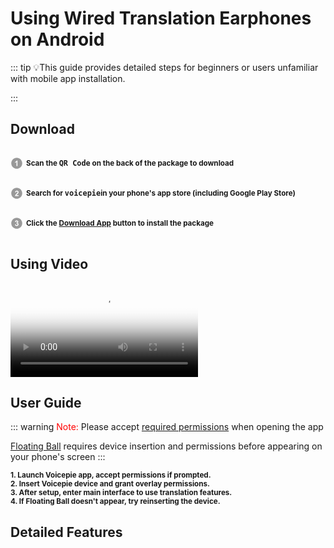 # Using Wired Translation Earphones on Android

::: tip 💡This guide provides detailed steps for beginners or users unfamiliar with mobile app installation.

<!-- ❗️<font style="color: red">存在部分手机芯片或系统不支持，请联系客服咨询后进行购置</font> -->

:::

## Download

<!-- 按钮 -->

<p style="display: inline-block; vertical-align: middle; margin-right: 5px;">
  <svg t="1731483445691" class="icon" viewBox="0 0 1024 1024" version="1.1" xmlns="http://www.w3.org/2000/svg" p-id="22931" width="20" height="20">
    <path d="M512.045025 962.874851c-248.349251 0-449.65507-201.846124-449.65507-450.919876 0-248.984724 201.305819-450.830849 449.65507-450.830849 248.261247 0 449.565019 201.846124 449.565019 450.830849C961.610044 761.028727 760.306272 962.874851 512.045025 962.874851L512.045025 962.874851zM572.751642 289.933345l-69.211315 0c-9.766434 27.322275-27.685549 51.116191-53.835116 71.65497-26.054399 20.446681-50.302663 34.288944-72.557526 41.61684l0 77.535911c42.346457-14.023388 79.07701-35.555797 110.197798-64.778352l0 322.720076 85.406159 0L572.751642 289.933345 572.751642 289.933345z" fill="#999999" p-id="22932"></path>
  </svg>
</p><strong><small>Scan the <big><code>QR Code</code></big> on the back of the package to download</small></strong><br>
<p style="display: inline-block; vertical-align: middle; margin-right: 5px;">
  <svg t="1731484117001" class="icon" viewBox="0 0 1024 1024" version="1.1" xmlns="http://www.w3.org/2000/svg" p-id="24111" width="20" height="20">
    <path d="M511.950881 962.833919c-248.254084 0-449.561949-201.849194-449.561949-450.833919S263.696798 61.166081 511.950881 61.166081c248.353344 0 449.659163 201.848171 449.659163 450.832895S760.305249 962.833919 511.950881 962.833919L511.950881 962.833919zM662.141532 665.532769 492.320798 665.532769c4.433986-7.780197 10.224876-15.652492 17.46579-23.793916 7.143701-8.142447 24.246217-24.608467 51.2922-49.399083 27.053146-24.789593 45.695738-43.788296 56.095599-56.997132 15.566534-19.905352 26.962072-38.904055 34.202986-57.08923 7.147794-18.186198 10.765181-37.366026 10.765181-57.45148 0-35.374672-12.573363-64.87045-37.636179-88.665389-25.15389-23.793916-59.715033-35.646871-103.595426-35.646871-40.077787 0-73.464175 10.222829-100.246145 30.761608-26.689872 20.537755-42.61047 54.374398-47.676859 101.602026l85.408205 8.504698c1.629103-25.060769 7.688099-42.974767 18.0941-53.740972 10.492982-10.766205 24.608467-16.194844 42.340317-16.194844 17.915022 0 31.940456 5.15644 42.070164 15.380292 10.226922 10.313903 15.293311 24.970718 15.293311 44.061518 0 17.281595-5.884011 34.742269-17.640776 52.475142-8.69094 12.846586-32.212656 37.184901-70.665433 73.194022-47.772027 44.512796-79.794347 80.250742-95.994308 107.120716-16.192797 26.962072-25.877367 55.461149-29.127388 85.498256l299.375391 0L662.141532 665.532769 662.141532 665.532769z" fill="#999999" p-id="24112"></path>
  </svg>
</p><strong><small>Search for <big><code>voicepie</code></big>in your phone's app store (including Google Play Store)</small></strong><br>

<p style="display: inline-block; vertical-align: middle; margin-right: 5px;">
  <svg t="1731484246222" class="icon" viewBox="0 0 1024 1024" version="1.1" xmlns="http://www.w3.org/2000/svg" p-id="25205" width="20" height="20">
    <path d="M512 962.874851c-248.28376 0-449.610044-201.86659-449.610044-450.875874 0-249.00826 201.326285-450.875874 449.610044-450.875874 248.374834 0 449.610044 201.86659 449.610044 450.875874C961.610044 761.009284 760.374834 962.874851 512 962.874851L512 962.874851zM638.495996 397.630183c0-27.688619-10.498098-52.481282-31.308053-74.468039-25.337061-26.782993-58.998719-40.173978-100.979856-40.173978-24.52251 0-46.689369 4.616134-66.412572 13.84431-19.72525 9.31925-35.201733 22.077831-46.236044 38.273698-11.042497 16.286941-19.276019 37.913495-24.792663 65.057715l78.896908 13.389962c2.26253-19.452028 8.507768-34.292014 18.823718-44.426839 10.313903-10.132778 22.711258-15.20019 37.276998-15.20019 14.750959 0 26.510794 4.432962 35.471886 13.390985 8.861832 8.958022 13.298887 20.901029 13.298887 35.921117 0 17.644869-6.066159 31.759331-18.186198 42.437531-12.218276 10.586103-29.860075 15.652492-52.93256 15.020088l-9.413394 69.310575c15.204283-4.344958 28.322046-6.42534 39.273469-6.42534 16.648169 0 30.765701 6.334265 42.34441 18.912745 11.493775 12.57541 17.281595 29.677926 17.281595 51.302433 0 22.801309-6.056949 40.898479-18.096147 54.289464-12.029988 13.481036-26.874067 20.177552-44.515866 20.177552-16.467043 0-30.493501-5.610788-41.981137-16.740266-11.584849-11.128455-18.644639-27.235294-21.354354-48.318472l-82.613556 10.04375c4.254907 37.550221 19.634176 67.952648 46.14497 91.206258 26.603915 23.162536 59.992349 34.83539 100.346429 34.83539 42.61661 0 78.17957-13.843286 106.772792-41.440831 28.585035-27.687596 42.886763-61.07603 42.886763-100.255355 0-27.054169-7.691169-50.126654-22.981411-69.218478-15.295358-19.091824-35.744086-31.397081-61.349253-36.826743C617.052614 468.115514 638.495996 436.808484 638.495996 397.630183L638.495996 397.630183z" fill="#999999" p-id="25206"></path>
  </svg>
</p><strong><small>Click the <a href="https://kikago.tech/bridge/download">Download App</a> button to install the package</small></strong>

<!-- Tabs -->
<!-- <CustomUI type="tabs" :tabLabels="['方法一', '方法二', '方法三']">
  <template #tab-1>
    <strong><small>点击<big><code>前往下载应用</code></big>安装包进行安装<br>
    <CustomUI type="button" url="/guide/install" :size="9">点击前往下载</CustomUI>
</small></strong>
  </template>
  <template #tab-2>
    <strong><small>手机自带应用商店可搜索<code><big>爱说派</big></code>进行下载安装<br>包括谷歌商店</small></strong>
  </template>
  <template #tab-3>
    <strong><small>可扫包装盒背后<big><code>二维码</code></big>进行扫码下载安装</small></strong>
  </template>
</CustomUI> -->

## Using Video

<div class="video-container">
  <video
   controls
    preload="auto"
    controlsList="nodownload noplaybackrate"
    disablePictureInPicture
    oncontextmenu="return false;"
    poster="https://bu.dusays.com/2024/11/29/67495e0aae515.png"
  >
    <source src="/videos/有线-a-en.mp4" type="video/mp4">
    您的浏览器不支持 HTML5 视频播放。
  </video>
  
</div>

## User Guide

::: warning <font style="color: red">Note:</font> Please accept <a href="/help/competence">required permissions</a> when opening the app

<a href="/guide/other#floating-ball">Floating Ball</a> requires device insertion and permissions before appearing on your phone's screen
:::

<strong>
<small>1. Launch Voicepie app, accept permissions if prompted.<br></small>
<small>2. Insert Voicepie device and grant overlay permissions.<br></small>
<small>3. After setup, enter main interface to use translation features.<br></small>
<small>4. If Floating Ball doesn't appear, try reinserting the device.<br></small>
</strong>

## Detailed Features

<DocCard :cards="[
  {
    title: 'Translation Mode',
    description: '',
    avatar: '/img/情景模式.png',
    path: '/en/guide/modes'
  },
  {
    title: 'Broadcast Settings',
    description: '',
    avatar: '/img/设置.png',
    path: '/en/guide/settings'
  },
  {
    title: 'Language/Voice Selection',
    description: '',
    avatar: '/img/语种切换.png',
    path: '/en/guide/language'
  },
    {
    title: 'Other Features',
    description: '',
    avatar: '/img/其它.png',
    path: '/en/guide/other'
  }
]" />

<!--
## 翻译模式

::: tip 通话传译模式
在通话传译模式下，可以在<big><code>实体通话、微信/叮叮/企业微信语音</code></big>等场景下进行实时翻译

:::

::: tip 在线直播模式
在进行<big><code>抖音、快手、头条或国外tiktok</code></big>等直播时，可根据不同国家的观众选择不同的语种直播翻译；

:::

::: tip 影音翻译模式

观看<big><code>电影、视频和电台</code></big>时，实时翻译音频内容，你还能听到翻译后的声音，让理解更轻松。
:::

::: tip 现场听译模式
在<font size=3><code>线下多人会议、旅行或讲座</code></font>等场景下，可以收录对方声音进行实时翻译
:::


::: tip 面对面模式
让两人交流时实时翻译，说话即听到翻译，<big><code>无缝对话</code></big>，即插即用，无需等待

:::



## 播报设置

::: tip 自定义设置开关播报声音
播放原声（对方）：关闭后，耳机里听不到对方原声

播放翻译（对方）：关闭后，耳机里听不到对方语言的翻译

输出原声（我方）：关闭后，对方听不到您的原声

输出翻译（我方）：关闭后，对方将听不到您的语言翻译
:::



## 语种选择

::: tip 内置19种翻译语言，覆盖热门语种

中文、英语、日语、韩语、俄语、法语、德语、泰语、粤语、印地语、缅甸语、越南语、印尼语、阿拉伯语、希伯来语、意大利语、葡萄牙语、西班牙语、乌克兰语；后续升级会继续增加语种！

:::


## 音色选择

::: tip 提供翻译收听音色选择

✅实现非AI声音播报，克隆本人声线

✅支持男女音色切换

✅增加情感，直播专属

:::

## 其它功能


### 检查更新

::: tip

为方便用户及时体验到最新版本，app后台可自行更新，无需在应用重新安装下载更新。

:::

### 悬浮球

::: tip

支持悬浮球快速启动翻译功能，并可在其中快速切换预设语种。

实时显示翻译的文字记录，便于查看、复制或分享已翻译的文本信息。

:::

### 行业场景

::: tip

用户可针对不同专业领域（如金融、医疗、科技、政府等）定制翻译模型，确保精准传达行业术语。

:::


### 记录保存

::: tip

各模式下的使用记录得以保存，方便用户随时查阅回顾过往翻译内容。

:::

### 用户反馈

::: tip

如在使用中出现疑问或建议，即可在应用里进行反馈，您的问题我们收到会尽快查阅并解决。

:::
 -->
